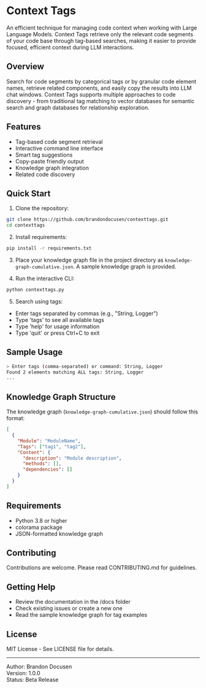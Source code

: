 # Context Tags

An efficient technique for managing code context when working with Large Language Models. Context Tags retrieve only the relevant code segments of your code base through tag-based searches, making it easier to provide focused, efficient context during LLM interactions.

## Overview

Search for code segments by categorical tags or by granular code element names, retrieve related components, and easily copy the results into LLM chat windows. Context Tags supports multiple approaches to code discovery - from traditional tag matching to vector databases for semantic search and graph databases for relationship exploration.

## Features

- Tag-based code segment retrieval
- Interactive command line interface
- Smart tag suggestions
- Copy-paste friendly output
- Knowledge graph integration
- Related code discovery

## Quick Start

1. Clone the repository:
```bash
git clone https://github.com/brandondocusen/contexttags.git
cd contexttags
```

2. Install requirements:
```bash
pip install -r requirements.txt
```

3. Place your knowledge graph file in the project directory as `knowledge-graph-cumulative.json`. A sample knowledge graph is provided.

4. Run the interactive CLI:
```bash
python contexttags.py
```

5. Search using tags:
- Enter tags separated by commas (e.g., "String, Logger")
- Type 'tags' to see all available tags
- Type 'help' for usage information
- Type 'quit' or press Ctrl+C to exit

## Sample Usage

```bash
> Enter tags (comma-separated) or command: String, Logger
Found 2 elements matching ALL tags: String, Logger
...
```

## Knowledge Graph Structure

The knowledge graph (`knowledge-graph-cumulative.json`) should follow this format:
```json
[
  {
    "Module": "ModuleName",
    "Tags": ["tag1", "tag2"],
    "Content": {
      "description": "Module description",
      "methods": [],
      "dependencies": []
    }
  }
]
```

## Requirements

- Python 3.8 or higher
- colorama package
- JSON-formatted knowledge graph

## Contributing

Contributions are welcome. Please read CONTRIBUTING.md for guidelines.

## Getting Help

- Review the documentation in the /docs folder
- Check existing issues or create a new one
- Read the sample knowledge graph for tag examples

## License

MIT License - See LICENSE file for details.

---
Author: Brandon Docusen  
Version: 1.0.0  
Status: Beta Release
